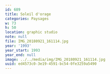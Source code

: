 ```yaml
---
id: 689
title: Soleil d'orage
categories: Paysages
w: 73
h: 50
location: graphic studio
note: null
file: IMG_20180921_161114.jpg
year: '1993'
year_start: 1993
year_end: null
image: ../../media/img/IMG_20180921_161114.jpg
uuid: ed4573c0-3e19-4591-bc54-0fe3259a5490
---
```


